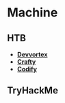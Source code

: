 # Machine
## HTB

- **[Devvortex](./HTB/Machine/Devvortex)**
- **[Crafty](./HTB/Machine/Crafty)**
- **[Codify](./HTB/Machine/Codify)**

## TryHackMe

